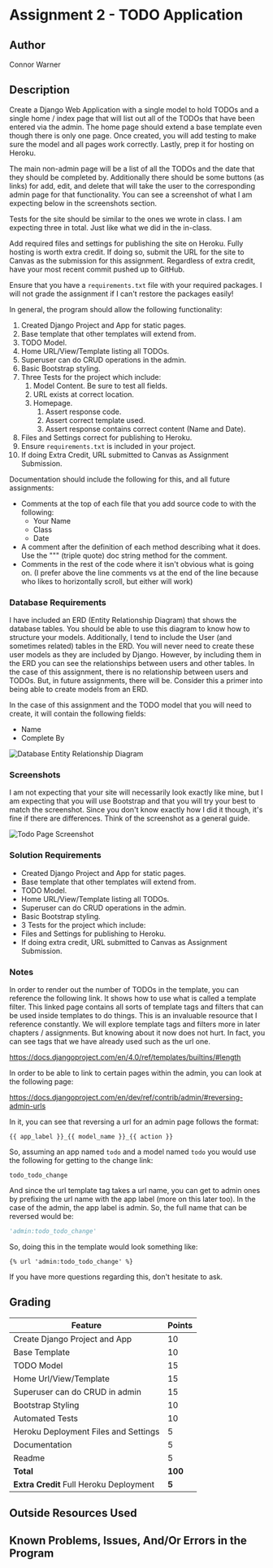 # Assignment 2 - TODO Application

## Author
Connor Warner


## Description

Create a Django Web Application with a single model to hold TODOs and a single home / index page that will list out all of the TODOs that have been entered via the admin. The home page should extend a base template even though there is only one page. Once created, you will add testing to make sure the model and all pages work correctly. Lastly, prep it for hosting on Heroku.

The main non-admin page will be a list of all the TODOs and the date that they should be completed by. Additionally there should be some buttons (as links) for add, edit, and delete that will take the user to the corresponding admin page for that functionality. You can see a screenshot of what I am expecting below in the screenshots section.

Tests for the site should be similar to the ones we wrote in class. I am expecting three in total. Just like what we did in the in-class.

Add required files and settings for publishing the site on Heroku. Fully hosting is worth extra credit. If doing so, submit the URL for the site to Canvas as the submission for this assignment. Regardless of extra credit, have your most recent commit pushed up to GitHub.

Ensure that you have a `requirements.txt` file with your required packages. I will not grade the assignment if I can't restore the packages easily!

In general, the program should allow the following functionality:

1. Created Django Project and App for static pages.
2. Base template that other templates will extend from.
3. TODO Model.
4. Home URL/View/Template listing all TODOs.
5. Superuser can do CRUD operations in the admin.
6. Basic Bootstrap styling.
7. Three Tests for the project which include:
   1. Model Content. Be sure to test all fields.
   2. URL exists at correct location.
   3. Homepage.
      1. Assert response code.
      2. Assert correct template used.
      3. Assert response contains correct content (Name and Date).
8. Files and Settings correct for publishing to Heroku.
9. Ensure `requirements.txt` is included in your project.
10. If doing Extra Credit, URL submitted to Canvas as Assignment Submission.

Documentation should include the following for this, and all future assignments:
* Comments at the top of each file that you add source code to with the following:
  * Your Name
  * Class
  * Date
* A comment after the definition of each method describing what it does. Use the """ (triple quote) doc string method for the comment.
* Comments in the rest of the code where it isn't obvious what is going on. (I prefer above the line comments vs at the end of the line because who likes to horizontally scroll, but either will work)

### Database Requirements
I have included an ERD (Entity Relationship Diagram) that shows the database tables. You should be able to use this diagram to know how to structure your models. Additionally, I tend to include the User (and sometimes related) tables in the ERD. You will never need to create these user models as they are included by Django. However, by including them in the ERD you can see the relationships between users and other tables. In the case of this assignment, there is no relationship between users and TODOs. But, in future assignments, there will be. Consider this a primer into being able to create models from an ERD.

In the case of this assignment and the TODO model that you will need to create, it will contain the following fields:
* Name
* Complete By

![Database Entity Relationship Diagram](https://barnesbrothers.net/cis218/assignment_images/assignment_2/cis218_assignment_2_erd.png "Database Entity Relationship Diagram")

### Screenshots
I am not expecting that your site will necessarily look exactly like mine, but I am expecting that you will use Bootstrap and that you will try your best to match the screenshot. Since you don't know exactly how I did it though, it's fine if there are differences. Think of the screenshot as a general guide.

![Todo Page Screenshot](https://barnesbrothers.net/cis218/assignment_images/assignment_2/cis218_assignment_2_screenshot.png "Todo Page Screenshot")

### Solution Requirements
* Created Django Project and App for static pages.
* Base template that other templates will extend from.
* TODO Model.
* Home URL/View/Template listing all TODOs.
* Superuser can do CRUD operations in the admin.
* Basic Bootstrap styling.
* 3 Tests for the project which include:
* Files and Settings for publishing to Heroku.
* If doing extra credit, URL submitted to Canvas as Assignment Submission.

### Notes
In order to render out the number of TODOs in the template, you can reference the following link. It shows how to use what is called a template filter. This linked page contains all sorts of template tags and filters that can be used inside templates to do things. This is an invaluable resource that I reference constantly. We will explore template tags and filters more in later chapters / assignments. But knowing about it now does not hurt. In fact, you can see tags that we have already used such as the url one.

https://docs.djangoproject.com/en/4.0/ref/templates/builtins/#length

In order to be able to link to certain pages within the admin, you can look at the following page:

https://docs.djangoproject.com/en/dev/ref/contrib/admin/#reversing-admin-urls

In it, you can see that reversing a url for an admin page follows the format:

```
{{ app_label }}_{{ model_name }}_{{ action }}
```

So, assuming an app named `todo` and a model named `todo` you would use the following for getting to the change link:

```
todo_todo_change
```

And since the url template tag takes a url name, you can get to admin ones by prefixing the url name with the app label (more on this later too). In the case of the admin, the app label is admin. So, the full name that can be reversed would be:

```python
'admin:todo_todo_change'
```

So, doing this in the template would look something like:

```htmldjango
{% url 'admin:todo_todo_change' %}
```

If you have more questions regarding this, don't hesitate to ask.

## Grading
| Feature                                  | Points |
|------------------------------------------|--------|
| Create Django Project and App            |    10  |
| Base Template                            |    10  |
| TODO Model                               |    15  |
| Home Url/View/Template                   |    15  |
| Superuser can do CRUD in admin           |    15  |
| Bootstrap Styling                        |    10  |
| Automated Tests                          |    10  |
| Heroku Deployment Files and Settings     |     5  |
| Documentation                            |     5  |
| Readme                                   |     5  |
| **Total**                                | **100**|
| **Extra Credit** Full Heroku Deployment  |   **5**|

## Outside Resources Used



## Known Problems, Issues, And/Or Errors in the Program


